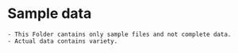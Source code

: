 # Sample data
    - This Folder cantains only sample files and not complete data.
    - Actual data contains variety.
    
